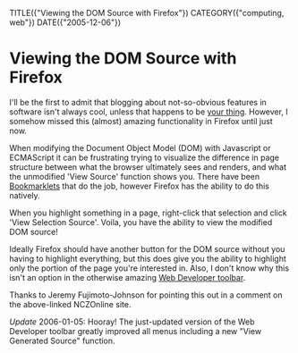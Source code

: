 TITLE({"Viewing the DOM Source with Firefox"})
CATEGORY({"computing, web"})
DATE({"2005-12-06"})

Viewing the DOM Source with Firefox
===================================

I'll be the first to admit that blogging about not-so-obvious features
in software isn't always cool, unless that happens to be [your
thing](http://www.macosxhints.com/). However, I somehow missed this
(almost) amazing functionality in Firefox until just now.

When modifying the Document Object Model (DOM) with Javascript or
ECMAScript it can be frustrating trying to visualize the difference in
page structure between what the browser ultimately sees and renders, and
what the unmodified 'View Source' function shows you. There have been
[Bookmarklets](http://www.nczonline.net/archive/2005/3/140) that do the
job, however Firefox has the ability to do this natively.

When you highlight something in a page, right-click that selection and
click 'View Selection Source'. Voila, you have the ability to view the
modified DOM source!

Ideally Firefox should have another button for the DOM source without
you having to highlight everything, but this does give you the ability
to highlight only the portion of the page you're interested in. Also, I
don't know why this isn't an option in the otherwise amazing [Web
Developer
toolbar](https://addons.mozilla.org/extensions/moreinfo.php?application=firefox&id=60).

Thanks to Jeremy Fujimoto-Johnson for pointing this out in a comment on
the above-linked NCZOnline site.

*Update* 2006-01-05: Hooray! The just-updated version of the Web
Developer toolbar greatly improved all menus including a new "View
Generated Source" function.
